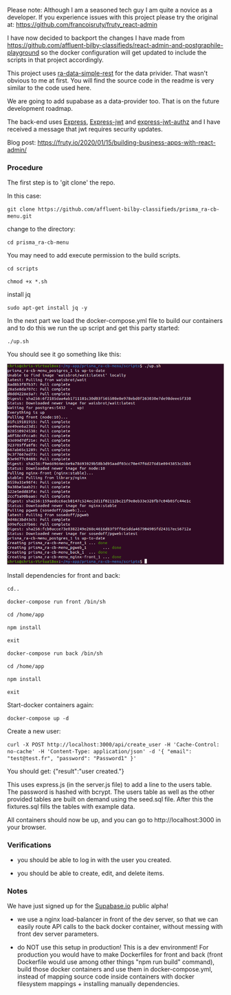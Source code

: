 Please note: Although I am a seasoned tech guy I am quite a novice as a developer. If you experience issues with this project please try the original at: https://github.com/francoisruty/fruty_react-admin


I have now decided to backport the changes I have made from https://github.com/affluent-bilby-classifieds/react-admin-and-postgraphile-playground so the docker configuration will get updated to include the scripts in that project accordingly.



This project uses [ra-data-simple-rest](https://github.com/marmelab/react-admin/tree/master/packages/ra-data-simple-rest) for the data privider. That wasn't obvious to me at first. You will find the source code in the readme is very similar to the code used here.

We are going to add supabase as a data-provider too. That is on the future development roadmap.

The back-end uses [Express](https://github.com/auth0/express), [Express-jwt](https://github.com/auth0/express-jwt) and [express-jwt-authz](https://github.com/auth0/express-jwt-authz) and I have received a message that jwt requires security updates.



Blog post: https://fruty.io/2020/01/15/building-business-apps-with-react-admin/


### Procedure

The first step is to 'git clone' the repo.

In this case:

```
git clone https://github.com/affluent-bilby-classifieds/prisma_ra-cb-menu.git
```

change to the directory:

```
cd prisma_ra-cb-menu
```


You may need to add execute permission to the build scripts.

```
cd scripts
```


```
chmod +x *.sh
```

install jq

```
sudo apt-get install jq -y

```


In the next part we load the docker-compose.yml file to build our containers and to do this we run the up script and get this party started:

```
./up.sh
```
You should see it go something like this:

![Screenshot](sc4.png)


Install dependencies for front and back:

```
cd..
```
```
docker-compose run front /bin/sh
```
```
cd /home/app
```

```
npm install
```
```
exit
```

```
docker-compose run back /bin/sh
```

```
cd /home/app
```
```
npm install
```
```
exit
```




Start-docker containers again:

```
docker-compose up -d
```
Create a new user:

```
curl -X POST http://localhost:3000/api/create_user -H 'Cache-Control: no-cache' -H 'Content-Type: application/json' -d '{ "email": "test@test.fr", "password": "Password1" }'
```

You should get:
{"result":"user created."}

This uses express.js (in the server.js file) to add a line to the users table. The password is hashed with bcrypt.
The users table as well as the other provided tables are built on demand using the seed.sql file. After this the fixtures.sql fills
the tables with example data.


All containers should now be up, and you can go to http://localhost:3000 in your browser.




### Verifications

- you should be able to log in with the user you created.

- you should be able to create, edit, and delete items.


### Notes

We have just signed up for the [Supabase.io](https://github.com/supabase/supabase) public alpha!

- we use a nginx load-balancer in front of the dev server, so that we can easily route
API calls to the back docker container, without messing with front dev server parameters.

- do NOT use this setup in production! This is a dev environment! For production you would have
to make Dockerfiles for front and back (front Dockerfile would use among other things "npm run build" command), build those docker containers and use them in docker-compose.yml, instead of mapping source code inside containers with docker filesystem mappings + installing manually dependencies.
